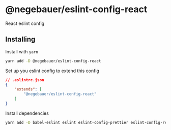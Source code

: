 # @negebauer/eslint-config-react

React eslint config

## Installing

Install with `yarn`

```sh
yarn add -D @negebauer/eslint-config-react
```

Set up you eslint config to extend this config

```json
// .eslintrc.json
{
    "extends": [
        "@negebauer/eslint-config-react"
    ]
}
```

Install dependencies

```sh
yarn add -D babel-eslint eslint eslint-config-prettier eslint-config-react-app eslint-plugin-flowtype eslint-plugin-import eslint-plugin-jsx-a11y eslint-plugin-prettier eslint-plugin-react eslint-plugin-react-hooks prettier
```
